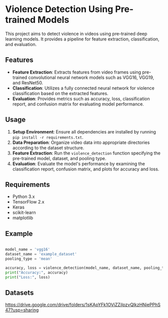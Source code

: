 
# Violence Detection Using Pre-trained Models

This project aims to detect violence in videos using pre-trained deep learning models. It provides a pipeline for feature extraction, classification, and evaluation.

## Features

- **Feature Extraction**: Extracts features from video frames using pre-trained convolutional neural network models such as VGG16, VGG19, and ResNet50.
- **Classification**: Utilizes a fully connected neural network for violence classification based on the extracted features.
- **Evaluation**: Provides metrics such as accuracy, loss, classification report, and confusion matrix for evaluating model performance.

## Usage

1. **Setup Environment**: Ensure all dependencies are installed by running `pip install -r requirements.txt`.
2. **Data Preparation**: Organize video data into appropriate directories according to the dataset structure.
3. **Feature Extraction**: Run the `violence_detection` function specifying the pre-trained model, dataset, and pooling type.
4. **Evaluation**: Evaluate the model's performance by examining the classification report, confusion matrix, and plots for accuracy and loss.

## Requirements

- Python 3.x
- TensorFlow 2.x
- Keras
- scikit-learn
- matplotlib

## Example

```python

model_name = 'vgg16'
dataset_name = 'example_dataset'
pooling_type = 'mean'

accuracy, loss = violence_detection(model_name, dataset_name, pooling_type)
print("Accuracy:", accuracy)
print("Loss:", loss)
```
## Datasets
https://drive.google.com/drive/folders/1sKApYFk1OViZZilpzvQlkzHNiePPhS47?usp=sharing
